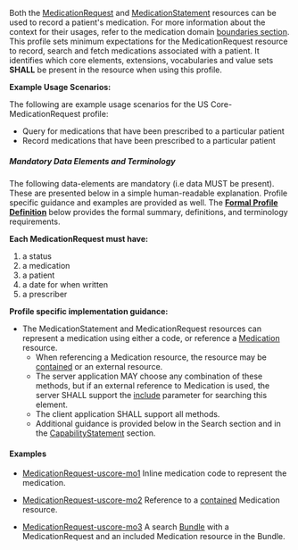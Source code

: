 Both the [MedicationRequest] and [MedicationStatement] resources can be used to record a patient's medication.   For more information about the context for their usages, refer to the medication domain [boundaries section]. This profile sets minimum expectations for the MedicationRequest resource to record, search and fetch medications associated with a patient. It identifies which core elements, extensions, vocabularies and value sets **SHALL** be present in the resource when using this profile.

**Example Usage Scenarios:**

The following are example usage scenarios for the US Core-MedicationRequest
profile:

-   Query for medications that have been prescribed to a particular
    patient
-   Record medications that have been prescribed to a particular
    patient

##### Mandatory Data Elements and Terminology


The following data-elements are mandatory (i.e data MUST be present). These are presented below in a simple human-readable explanation.  Profile specific guidance and examples are provided as well.  The [**Formal Profile Definition**](#profile) below provides the  formal summary, definitions, and  terminology requirements.  

**Each MedicationRequest must have:**

1.  a status
1.  a medication
1.  a patient
1.  a date for when written
1.  a prescriber


**Profile specific implementation guidance:**

*  The MedicationStatement and MedicationRequest resources can represent a medication using either a code, or reference a [Medication] resource.
    *  When referencing a Medication resource,  the resource may be [contained] or an external resource.
    *  The server application MAY choose any combination of these methods, but if an external reference to Medication is used, the server SHALL support the [include] parameter for searching this element.
    *  The client application SHALL support all methods.  
    *  Additional guidance is provided below in the Search section and in the [CapabilityStatement] section.

#### Examples

- [MedicationRequest-uscore-mo1](MedicationRequest-uscore-mo1.html) Inline medication code to represent the medication.
- [MedicationRequest-uscore-mo2](MedicationRequest-uscore-mo2.html) Reference to a [contained](http://build.fhir.org/references.html#contained) Medication resource.
- [MedicationRequest-uscore-mo3](Bundle-uscore-mo3.html) A search [Bundle](http://build.fhir.org/bundle.html) with a MedicationRequest and an included Medication resource in the Bundle.

  [Medication Clinical Drug (RxNorm)]: ValueSet-us-core-medication-codes.html
  [MedicationRequestStatus]: http://build.fhir.orgus/daf/ValueSet-medication-request-status.html
[MedicationStatementStatus]: http://build.fhir.orgus/daf/ValueSet-medication-statement-status.html
[MedicationStatement]:http://build.fhir.org/medicationstatement.html
 [MedicationRequest]: http://build.fhir.org/medicationrequest.html
 [Medication]:http://build.fhir.org/medication.html
 [CapabilityStatement]: capstmnts.html
 [boundaries section]: http://build.fhir.org/medicationrequest.html#bnr
 [include]: http://build.fhir.org/search.html#include
 [contained]: http://build.fhir.org/references.html#contained

